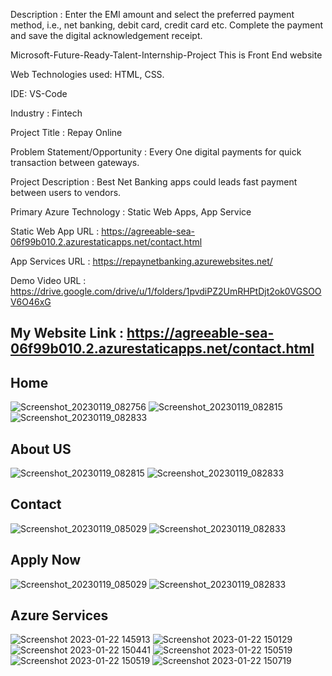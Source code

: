 Description : Enter the EMI amount and select the preferred payment method, i.e., net banking, debit card, credit card etc. Complete the payment and save the digital acknowledgement receipt.

Microsoft-Future-Ready-Talent-Internship-Project This is Front End website

Web Technologies used: HTML, CSS.

IDE: VS-Code

Industry : Fintech

Project Title : Repay Online

Problem Statement/Opportunity : Every One digital payments for quick transaction between gateways.

Project Description : Best Net Banking apps could leads fast payment between users to vendors.

Primary Azure Technology : Static Web Apps, App Service

Static Web App URL : https://agreeable-sea-06f99b010.2.azurestaticapps.net/contact.html

App Services URL : https://repaynetbanking.azurewebsites.net/

Demo Video URL : https://drive.google.com/drive/u/1/folders/1pvdiPZ2UmRHPtDjt2ok0VGSOOV6O46xG

## My Website Link : https://agreeable-sea-06f99b010.2.azurestaticapps.net/contact.html

## Home
![Screenshot_20230119_082756](https://user-images.githubusercontent.com/116649393/213481494-ce3ab66c-e74e-4e5b-ae35-4eaac34341c2.png)
![Screenshot_20230119_082815](https://user-images.githubusercontent.com/116649393/213481515-b3a3ee19-9445-4b5d-9672-92e95f67b9b1.png)
![Screenshot_20230119_082833](https://user-images.githubusercontent.com/116649393/213481524-3f1fdcf4-d0e6-496d-99e2-136bd2a999ad.png)


## About US
![Screenshot_20230119_082815](https://user-images.githubusercontent.com/116649393/213481902-a80c9353-0136-430c-99d4-a8dde075e2d3.png)
![Screenshot_20230119_082833](https://user-images.githubusercontent.com/116649393/213481917-8713cf36-aeba-47dc-afbe-4315d8aab202.png)

## Contact
![Screenshot_20230119_085029](https://user-images.githubusercontent.com/116649393/213482378-601b8bc2-dc2b-4885-9c92-94fcd0167cce.png)
![Screenshot_20230119_082833](https://user-images.githubusercontent.com/116649393/213482420-37d16fc5-26e5-480d-831b-4c379c7e0e7e.png)

## Apply Now
![Screenshot_20230119_085029](https://user-images.githubusercontent.com/116649393/213482637-02dd08ae-1343-4357-9996-954f6f42f6dd.png)
![Screenshot_20230119_082833](https://user-images.githubusercontent.com/116649393/213482668-6a3516a2-c050-40b9-91f2-7b9c00f8708c.png)


## Azure Services 
![Screenshot 2023-01-22 145913](https://user-images.githubusercontent.com/116649393/213909016-841c8ce5-a2f8-44ba-a487-3c27629d03d6.jpg)
![Screenshot 2023-01-22 150129](https://user-images.githubusercontent.com/116649393/213909030-9d09d2cd-712c-46d4-b0d5-7d458a4601e2.jpg)
![Screenshot 2023-01-22 150441](https://user-images.githubusercontent.com/116649393/213909121-6a9c2885-c8e7-4aa6-884c-3e2c4b1e43fe.jpg)
![Screenshot 2023-01-22 150519](https://user-images.githubusercontent.com/116649393/213909122-c666ab76-add0-4c70-8521-355765a03dfc.jpg)
![Screenshot 2023-01-22 150519](https://user-images.githubusercontent.com/116649393/213909181-a932c912-040c-422b-989b-482248066d55.jpg)
![Screenshot 2023-01-22 150719](https://user-images.githubusercontent.com/116649393/213909182-c805c99f-d22f-41b4-a724-682a66d24ed6.jpg)


